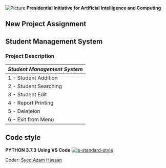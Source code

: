 ![Picture](https://i.ibb.co/jH9TFG5/Logo-PIAIC-fb7de414.png)
**Presidential Initiative for Artificial Intelligence and Computing**

## **New Project Assignment**
## **Student Management System**

### Project Description

| *Student Management System* |
| --------------------------- |
| 1 - Student Addition |
| 2 - Student Searching |
| 3 - Student Edit |
| 4 - Report Printing |
| 5 - Deleteion |
| 6 - Exit from Menu |

## Code style
**PYTHON 3.7.3**
**Using VS Code**
[![js-standard-style](https://img.shields.io/pypi/pyversions/Django.svg?style=flat)](https://github.com/python)

Coder: [Syed Azam Hassan](https://github.com/Syed-Azam)
